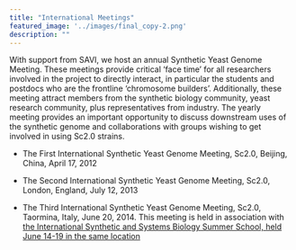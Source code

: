 ```yaml
---
title: "International Meetings"
featured_image: '../images/final_copy-2.png'
description: ""
---
```


With support from SAVI, we host an annual Synthetic Yeast Genome Meeting.  These meetings provide critical ‘face time’ for all researchers involved in the project to directly interact, in particular the students and postdocs who are the frontline ‘chromosome builders’. Additionally, these meeting attract members from the synthetic biology community, yeast research community, plus representatives from industry.  The yearly meeting provides an important opportunity to discuss downstream uses of the synthetic genome and collaborations with groups wishing to get involved in using Sc2.0 strains.

* The First International Synthetic Yeast Genome Meeting, Sc2.0,
  Beijing, China, April 17, 2012

* The Second International Synthetic Yeast Genome Meeting, Sc2.0,
  London, England, July 12, 2013

* The Third International Synthetic Yeast Genome Meeting, Sc2.0,
Taormina, Italy, June 20, 2014. This meeting is held in association with [the International Synthetic and Systems Biology Summer School, held June 14-19 in the same location](http://www.taosciences.it/ssbss2014/)

